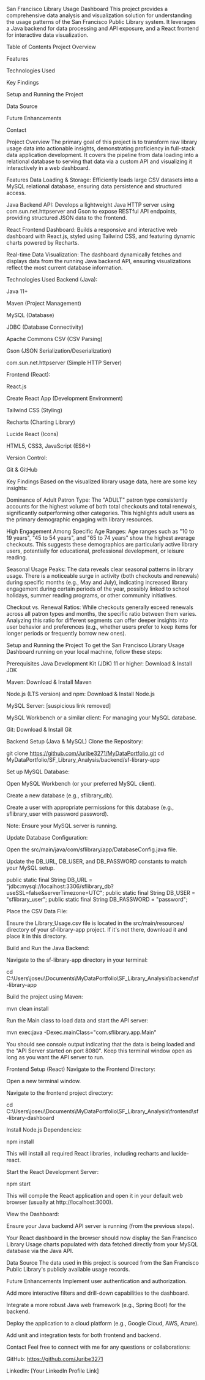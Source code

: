 San Francisco Library Usage Dashboard
This project provides a comprehensive data analysis and visualization solution for understanding the usage patterns of the San Francisco Public Library system. It leverages a Java backend for data processing and API exposure, and a React frontend for interactive data visualization.

Table of Contents
Project Overview

Features

Technologies Used

Key Findings

Setup and Running the Project

Data Source

Future Enhancements

Contact

Project Overview
The primary goal of this project is to transform raw library usage data into actionable insights, demonstrating proficiency in full-stack data application development. It covers the pipeline from data loading into a relational database to serving that data via a custom API and visualizing it interactively in a web dashboard.

Features
Data Loading & Storage: Efficiently loads large CSV datasets into a MySQL relational database, ensuring data persistence and structured access.

Java Backend API: Develops a lightweight Java HTTP server using com.sun.net.httpserver and Gson to expose RESTful API endpoints, providing structured JSON data to the frontend.

React Frontend Dashboard: Builds a responsive and interactive web dashboard with React.js, styled using Tailwind CSS, and featuring dynamic charts powered by Recharts.

Real-time Data Visualization: The dashboard dynamically fetches and displays data from the running Java backend API, ensuring visualizations reflect the most current database information.

Technologies Used
Backend (Java):

Java 11+

Maven (Project Management)

MySQL (Database)

JDBC (Database Connectivity)

Apache Commons CSV (CSV Parsing)

Gson (JSON Serialization/Deserialization)

com.sun.net.httpserver (Simple HTTP Server)

Frontend (React):

React.js

Create React App (Development Environment)

Tailwind CSS (Styling)

Recharts (Charting Library)

Lucide React (Icons)

HTML5, CSS3, JavaScript (ES6+)

Version Control:

Git & GitHub

Key Findings
Based on the visualized library usage data, here are some key insights:

Dominance of Adult Patron Type: The "ADULT" patron type consistently accounts for the highest volume of both total checkouts and total renewals, significantly outperforming other categories. This highlights adult users as the primary demographic engaging with library resources.

High Engagement Among Specific Age Ranges: Age ranges such as "10 to 19 years", "45 to 54 years", and "65 to 74 years" show the highest average checkouts. This suggests these demographics are particularly active library users, potentially for educational, professional development, or leisure reading.

Seasonal Usage Peaks: The data reveals clear seasonal patterns in library usage. There is a noticeable surge in activity (both checkouts and renewals) during specific months (e.g., May and July), indicating increased library engagement during certain periods of the year, possibly linked to school holidays, summer reading programs, or other community initiatives.

Checkout vs. Renewal Ratios: While checkouts generally exceed renewals across all patron types and months, the specific ratio between them varies. Analyzing this ratio for different segments can offer deeper insights into user behavior and preferences (e.g., whether users prefer to keep items for longer periods or frequently borrow new ones).

Setup and Running the Project
To get the San Francisco Library Usage Dashboard running on your local machine, follow these steps:

Prerequisites
Java Development Kit (JDK) 11 or higher: Download & Install JDK

Maven: Download & Install Maven

Node.js (LTS version) and npm: Download & Install Node.js

MySQL Server: [suspicious link removed]

MySQL Workbench or a similar client: For managing your MySQL database.

Git: Download & Install Git

Backend Setup (Java & MySQL)
Clone the Repository:

git clone https://github.com/Juribe3271/MyDataPortfolio.git
cd MyDataPortfolio/SF_Library_Analysis/backend/sf-library-app

Set up MySQL Database:

Open MySQL Workbench (or your preferred MySQL client).

Create a new database (e.g., sflibrary_db).

Create a user with appropriate permissions for this database (e.g., sflibrary_user with password password).

Note: Ensure your MySQL server is running.

Update Database Configuration:

Open the src/main/java/com/sflibrary/app/DatabaseConfig.java file.

Update the DB_URL, DB_USER, and DB_PASSWORD constants to match your MySQL setup.

public static final String DB_URL = "jdbc:mysql://localhost:3306/sflibrary_db?useSSL=false&serverTimezone=UTC";
public static final String DB_USER = "sflibrary_user";
public static final String DB_PASSWORD = "password";

Place the CSV Data File:

Ensure the Library_Usage.csv file is located in the src/main/resources/ directory of your sf-library-app project. If it's not there, download it and place it in this directory.

Build and Run the Java Backend:

Navigate to the sf-library-app directory in your terminal:

cd C:\Users\joseu\Documents\MyDataPortfolio\SF_Library_Analysis\backend\sf-library-app

Build the project using Maven:

mvn clean install

Run the Main class to load data and start the API server:

mvn exec:java -Dexec.mainClass="com.sflibrary.app.Main"

You should see console output indicating that the data is being loaded and the "API Server started on port 8080". Keep this terminal window open as long as you want the API server to run.

Frontend Setup (React)
Navigate to the Frontend Directory:

Open a new terminal window.

Navigate to the frontend project directory:

cd C:\Users\joseu\Documents\MyDataPortfolio\SF_Library_Analysis\frontend\sf-library-dashboard

Install Node.js Dependencies:

npm install

This will install all required React libraries, including recharts and lucide-react.

Start the React Development Server:

npm start

This will compile the React application and open it in your default web browser (usually at http://localhost:3000).

View the Dashboard:

Ensure your Java backend API server is running (from the previous steps).

Your React dashboard in the browser should now display the San Francisco Library Usage charts populated with data fetched directly from your MySQL database via the Java API.

Data Source
The data used in this project is sourced from the San Francisco Public Library's publicly available usage records.

Future Enhancements
Implement user authentication and authorization.

Add more interactive filters and drill-down capabilities to the dashboard.

Integrate a more robust Java web framework (e.g., Spring Boot) for the backend.

Deploy the application to a cloud platform (e.g., Google Cloud, AWS, Azure).

Add unit and integration tests for both frontend and backend.

Contact
Feel free to connect with me for any questions or collaborations:

GitHub: https://github.com/Juribe3271

LinkedIn: [Your LinkedIn Profile Link] <!-- Replace with your actual LinkedIn profile link -->

